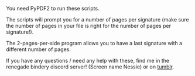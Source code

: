 You need PyPDF2 to run these scripts.

The scripts will prompt you for a number of pages per signature (make sure the number of pages in your file is right for the number of pages per signature!).

The 2-pages-per-side program allows you to have a last signature with a different number of pages.

If you have any questions / need any help with these, find me in the renegade bindery discord server! (Screen name Nessie) or on [tumblr](https://nessieshirak.tumblr.com).
